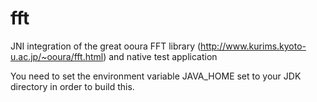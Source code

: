 # fft
JNI integration of the great ooura FFT library (http://www.kurims.kyoto-u.ac.jp/~ooura/fft.html) and native test application

You need to set the environment variable JAVA_HOME set to your JDK directory in order to build this.
